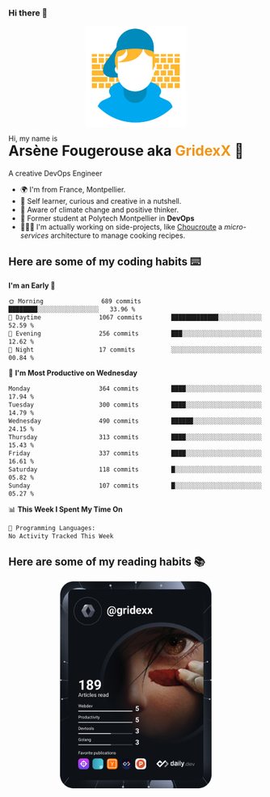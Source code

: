 ### Hi there 👋

<!--
**GridexX/gridexx** is a ✨ _special_ ✨ repository because its `README.md` (this file) appears on your GitHub profile.

Here are some ideas to get you started:

- 🔭 I’m currently working on ...
- 🌱 I’m currently learning ...
- 👯 I’m looking to collaborate on ...
- 🤔 I’m looking for help with ...
- 💬 Ask me about ...
- 📫 How to reach me: ...
- 😄 Pronouns: ...
- ⚡ Fun fact: ...
-->


<!-- Header -->
<div align="center">
  <img align="center" src="./images/user_profile.png" width="200">
</div>
<p>Hi, my name is</p> 
<h1 style="margin-top:-15px">Arsène Fougerouse aka <span style="color:#ef961a">GridexX</span> 👋</h1>

A creative DevOps Engineer

- 🌍 I'm from France, Montpellier.
- 🎨 Self learner, curious and creative in a nutshell. 
- 🌱 Aware of climate change and positive thinker.
- 📕 Former student at Polytech Montpellier in **DevOps**
- 👨🏻‍💻 I'm actually working on side-projects, like [Choucroute](https://github.com/choucroute-orga) a *micro-services* architecture to manage cooking recipes.


## Here are some of my coding habits ⌨️

<!-- Add a section about tech and Ops stack
  Like this one : https://github.com/Xanthus58#-tech-stack
-->
<!--START_SECTION:waka-->
**I'm an Early 🐤** 

```text
🌞 Morning                689 commits         ████████░░░░░░░░░░░░░░░░░   33.96 % 
🌆 Daytime                1067 commits        █████████████░░░░░░░░░░░░   52.59 % 
🌃 Evening                256 commits         ███░░░░░░░░░░░░░░░░░░░░░░   12.62 % 
🌙 Night                  17 commits          ░░░░░░░░░░░░░░░░░░░░░░░░░   00.84 % 
```
📅 **I'm Most Productive on Wednesday** 

```text
Monday                   364 commits         ████░░░░░░░░░░░░░░░░░░░░░   17.94 % 
Tuesday                  300 commits         ████░░░░░░░░░░░░░░░░░░░░░   14.79 % 
Wednesday                490 commits         ██████░░░░░░░░░░░░░░░░░░░   24.15 % 
Thursday                 313 commits         ████░░░░░░░░░░░░░░░░░░░░░   15.43 % 
Friday                   337 commits         ████░░░░░░░░░░░░░░░░░░░░░   16.61 % 
Saturday                 118 commits         █░░░░░░░░░░░░░░░░░░░░░░░░   05.82 % 
Sunday                   107 commits         █░░░░░░░░░░░░░░░░░░░░░░░░   05.27 % 
```


📊 **This Week I Spent My Time On** 

```text
💬 Programming Languages: 
No Activity Tracked This Week
```


<!--END_SECTION:waka-->

## Here are some of my reading habits 📚
<div  align="center">
  <img src="./images/devcard.svg" width="300">
</div>
